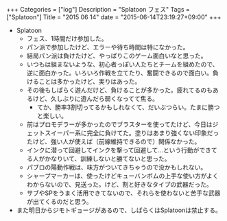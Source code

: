 +++
Categories = ["log"]
Description = "Splatoon フェス"
Tags = ["Splatoon"]
Title = "2015 06 14"
date = "2015-06-14T23:19:27+09:00"
+++

* Splatoon
	* フェス、1時間だけ参加した。
	* パン派で参加したけど、エラーや待ち時間は特になかった。
	* 結局パン派は負けたけど、やっぱりこのゲーム面白いなと思った。
	* いつもは組まないような、初心者っぽい人たちとチームを組めたので、逆に面白かった。いろいろ作戦を立てたり、奮闘できるので面白い。負けることは多かったけど、実りはあった。
	* その後もしばらく遊んだけど、負けることが多かった。疲れてるのもあるけど、久しぶりに遊んだら弱くなってて焦る。
		* てか、勝率3割切ってるかもしれなくて、だいぶつらい。たまに勝つと楽しい。
	* 前はプロモデラーが多かったのでブラスターを使ってたけど、今日はジェットスイーパー系に完全に負けてた。塗りはあまり強くない印象だったけど、強い人が使えば（前線維持できるので）関係なかった。
	* インクに潜って回避してインクを撃って回避して…という行動ができてる人がかなりいて、訓練しないと勝てないと思った。
	* パブロの陽動作戦は、味方がついてきちゃうので没かもしれない。
	* シャープマーカーは、使ったけどキューバンボムの上手な使い方がよくわからないので、見送った。けど、割と好きなタイプの武器だった。
	* サブやSPをうまく活用できてないので、それらを使わないと苦手な武器が出てくるのだと思う。
* また明日からジモトギョージがあるので、しばらくはSplatoonは禁止する。